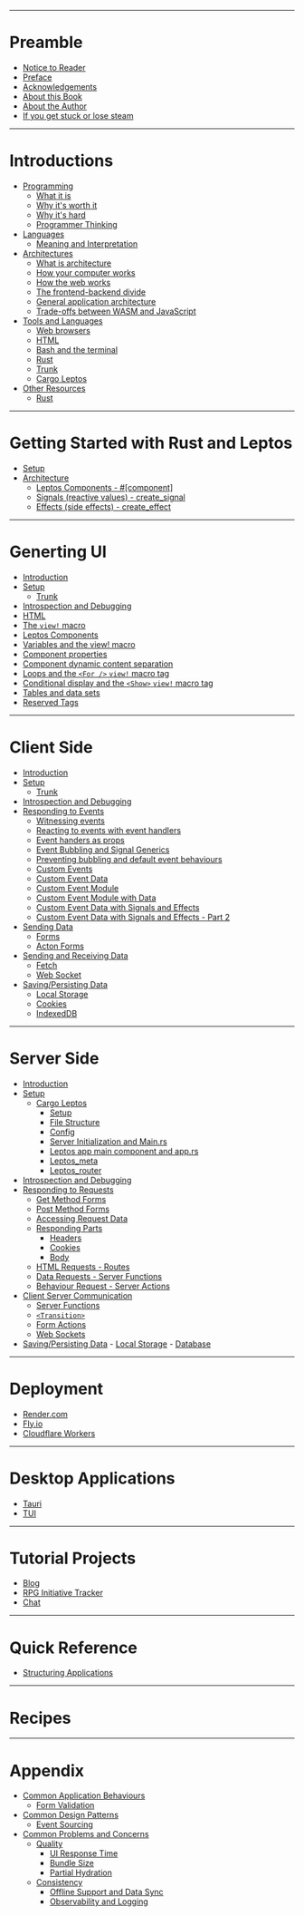 ------------

# Preamble

- [Notice to Reader](./read_me_first.md)
- [Preface](./preface.md)
- [Acknowledgements]()
- [About this Book](./about.md)
- [About the Author]()
- [If you get stuck or lose steam]()

------------

# Introductions

- [Programming]()
	- [What it is]()
	- [Why it's worth it]()
	- [Why it's hard]()
	- [Programmer Thinking]()
- [Languages]()
	- [Meaning and Interpretation]()
- [Architectures]()
	- [What is architecture]()
	- [How your computer works]()
	- [How the web works]()
	- [The frontend-backend divide]()
	- [General application architecture]()
	- [Trade-offs between WASM and JavaScript]()
- [Tools and Languages]()
	- [Web browsers]()
	- [HTML]()
	- [Bash and the terminal]()
	- [Rust]()
	- [Trunk]()
	- [Cargo Leptos]()
- [Other Resources]()
	- [Rust](./intro/other_resources/rust.md)

------------

# Getting Started with Rust and Leptos

- [Setup](./getting_started/setup.md)
- [Architecture]()
	- [Leptos Components - #[component]]()
	- [Signals (reactive values) - create_signal]()
	- [Effects (side effects) - create_effect]()

------------

# Generting UI

- [Introduction](./client/summary.md)	
- [Setup]()
	- [Trunk]()
- [Introspection and Debugging]()
- [HTML](./getting_started/html_intro.md)
- [The `view!` macro](./getting_started/view_macro_html.md)
- [Leptos Components](./ui/leptos_component_intro.md)
- [Variables and the view! macro](./ui/view_macro_variables.md)
- [Component properties](./ui/leptos_component_properties.md)
- [Component dynamic content separation](./ui/leptos_component_dynamic_content_separation.md)
- [Loops and the `<For />` `view!` macro tag](./ui/loops_and_the_for_view_macro_tag.md)
- [Conditional display and the `<Show>` `view!` macro tag](./ui/conditional_display_and_the_show_macro.md)
- [Tables and data sets](./ui/tables_and_data_sets.md)
- [Reserved Tags](./ui/reserved_tags.md)

------------

# Client Side

- [Introduction](./client/summary.md)
- [Setup]()
	- [Trunk]()
- [Introspection and Debugging]()
- [Responding to Events]()
	- [Witnessing events](./client/responding/leptos_component_logging_events.md)
	- [Reacting to events with event handlers](./client/responding/leptos_component_update_from_event.md)
	- [Event handers as props](./client/responding/event_handlers_as_props.md)
	- [Event Bubbling and Signal Generics](./client/responding/event_bubbling_and_signal_generics.md)
	- [Preventing bubbling and default event behaviours ]()
	- [Custom Events](./client/responding/custom_events.md)
	- [Custom Event Data](./client/responding/custom_event_data.md)
	- [Custom Event Module](./client/responding/custom_event_module.md)
	- [Custom Event Module with Data](./client/responding/custom_event_module_with_data.md)
	- [Custom Event Data with Signals and Effects](./client/responding/custom_event_data_with_signals_and_effects.md)
	- [Custom Event Data with Signals and Effects - Part 2](./client/responding/custom_event_data_with_signals_and_effects_part2.md)
- [Sending Data]()
	- [Forms](client/responding/forms.md)
	- [Acton Forms]()
- [Sending and Receiving Data]()
	- [Fetch]()
	- [Web Socket]()
- [Saving/Persisting Data](./client/store_data/summary.md)
	- [Local Storage](./client/store_data/web_storage.md)
	- [Cookies](./client/store_data/cookies.md)
	- [IndexedDB](./client/store_data/indexeddb.md)

------------

# Server Side

- [Introduction](./server/summary.md)
- [Setup]()
	- [Cargo Leptos](./server/cargo_leptos/summary.md)
		- [Setup](./server/cargo_leptos/setup.md)
		- [File Structure](./server/cargo_leptos/file_structure.md)
		- [Config](./server/cargo_leptos/config.md)
		- [Server Initialization and Main.rs](./server/cargo_leptos/overview_main.md)
		- [Leptos app main component and app.rs](./server/cargo_leptos/overview_app.md)
		- [Leptos_meta](./server/cargo_leptos/leptos_meta.md)
		- [Leptos_router](./server/cargo_leptos/leptos_router.md)
- [Introspection and Debugging]()
- [Responding to Requests]()
	- [Get Method Forms](./server/responding/get_method_forms.md)
	- [Post Method Forms](./server/responding/post_method_forms.md)
	- [Accessing Request Data]()
	- [Responding Parts]()
		- [Headers]()
		- [Cookies]()
		- [Body]()
	- [HTML Requests - Routes]()
	- [Data Requests - Server Functions]()
	- [Behaviour Request - Server Actions]()
- [Client Server Communication]()
	- [Server Functions](./server/server_client_communication/server_functions.md)
	- [`<Transition>`](./server/server_client_communication/transition.md) 
	- [Form Actions]()
	- [Web Sockets]()
- [Saving/Persisting Data]()
		- [Local Storage]()
		- [Database]()


------------

# Deployment

- [Render.com]() 
- [Fly.io]()
- [Cloudflare Workers]()

------------

# Desktop Applications
- [Tauri]()
- [TUI]()

------------

# Tutorial Projects

- [Blog]()
- [RPG Initiative Tracker](./tutorial_projects/initiative_tracker/summary.md)
- [Chat](./tutorial_projects/chat/summary.md)

------------

# Quick Reference
- [Structuring Applications](./quick_reference/rust/structuring_applictions.md)

------------

# Recipes

------------

# Appendix
- [Common Application Behaviours]()
	- [Form Validation]()
- [Common Design Patterns]()
	- [Event Sourcing]()
- [Common Problems and Concerns]()
	- [Quality]()
		- [UI Response Time]()
		- [Bundle Size]()
		- [Partial Hydration]()
	- [Consistency]()
		- [Offline Support and Data Sync]()
		- [Observability and Logging]()
